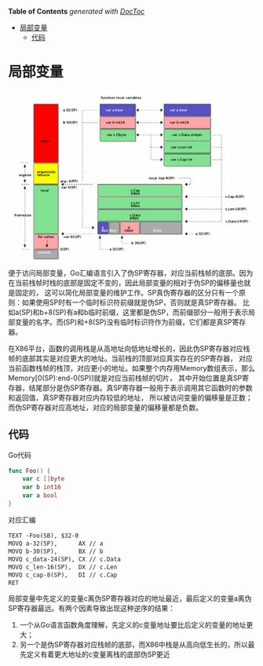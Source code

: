 <!-- START doctoc generated TOC please keep comment here to allow auto update -->
<!-- DON'T EDIT THIS SECTION, INSTEAD RE-RUN doctoc TO UPDATE -->
**Table of Contents**  *generated with [DocToc](https://github.com/thlorenz/doctoc)*

- [局部变量](#%E5%B1%80%E9%83%A8%E5%8F%98%E9%87%8F)
  - [代码](#%E4%BB%A3%E7%A0%81)

<!-- END doctoc generated TOC please keep comment here to allow auto update -->

# 局部变量
![](local_package/local_params.png)   
便于访问局部变量，Go汇编语言引入了伪SP寄存器，对应当前栈帧的底部。因为在当前栈帧时栈的底部是固定不变的，因此局部变量的相对于伪SP的偏移量也就是固定的，
这可以简化局部变量的维护工作。SP真伪寄存器的区分只有一个原则：如果使用SP时有一个临时标识符前缀就是伪SP，否则就是真SP寄存器。
比如a(SP)和b+8(SP)有a和b临时前缀，这里都是伪SP，而前缀部分一般用于表示局部变量的名字。而(SP)和+8(SP)没有临时标识符作为前缀，它们都是真SP寄存器。

在X86平台，函数的调用栈是从高地址向低地址增长的，因此伪SP寄存器对应栈帧的底部其实是对应更大的地址。当前栈的顶部对应真实存在的SP寄存器，
对应当前函数栈帧的栈顶，对应更小的地址。如果整个内存用Memory数组表示，那么Memory[0(SP):end-0(SP)]就是对应当前栈帧的切片，
其中开始位置是真SP寄存器，结尾部分是伪SP寄存器。真SP寄存器一般用于表示调用其它函数时的参数和返回值，真SP寄存器对应内存较低的地址，
所以被访问变量的偏移量是正数；而伪SP寄存器对应高地址，对应的局部变量的偏移量都是负数。

## 代码
Go代码
```go
func Foo() {
	var c []byte
	var b int16
	var a bool
}

```

对应汇编
```assembly
TEXT ·Foo(SB), $32-0
MOVQ a-32(SP),      AX // a
MOVQ b-30(SP),      BX // b
MOVQ c_data-24(SP), CX // c.Data
MOVQ c_len-16(SP),  DX // c.Len
MOVQ c_cap-8(SP),   DI // c.Cap
RET
```
局部变量中先定义的变量c离伪SP寄存器对应的地址最近，最后定义的变量a离伪SP寄存器最远。有两个因素导致出现这种逆序的结果：
1. 一个从Go语言函数角度理解，先定义的c变量地址要比后定义的变量的地址更大；
2. 另一个是伪SP寄存器对应栈帧的底部，而X86中栈是从高向低生长的，所以最先定义有着更大地址的c变量离栈的底部伪SP更近